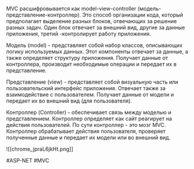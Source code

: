MVC расшифровывается как model-view-controller (модель-представление-контроллер). Это способ организации кода, который предполагает выделение разных блоков, отвечающих за решение разных задач. Один блок отвечает за внешний вид, другие за данные приложения, третий -контролирует работу приложения.

Модель (model) - представляет собой набор классов, описывающих логику используемых данных. Этот компоненты отвечает за данные, а также определяет структуру приложения. Получает данные от контроллера, производит необходимые операции и передает их в представление.

Представление (view) - представляет собой визуальную часть или пользовательский интерфейс приложения. Отвечает также за взаимодействие с пользователем. 
Получает данные от модели и передает их во внешний вид (для пользователя).

Контроллер (Controller) - обеспечивает связь между моделью и представлением. Контроллер определяет как сайт реагирует на действия пользователей. По сути контроллер - это мозг MVC.
Контроллер обрабатывает действия пользователя, проверяет полученные данные и передает их модели или во внешний вид.

![[chrome_jpraL6jkHt.png]]

#ASP-NET #MVC